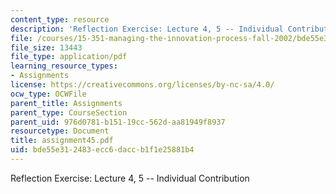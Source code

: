 ```yaml
---
content_type: resource
description: 'Reflection Exercise: Lecture 4, 5 -- Individual Contribution'
file: /courses/15-351-managing-the-innovation-process-fall-2002/bde55e312483ecc6daccb1f1e25881b4_assignment45.pdf
file_size: 13443
file_type: application/pdf
learning_resource_types:
- Assignments
license: https://creativecommons.org/licenses/by-nc-sa/4.0/
ocw_type: OCWFile
parent_title: Assignments
parent_type: CourseSection
parent_uid: 976d0781-b151-19cc-562d-aa81949f8937
resourcetype: Document
title: assignment45.pdf
uid: bde55e31-2483-ecc6-dacc-b1f1e25881b4
---
```

Reflection Exercise: Lecture 4, 5 -- Individual Contribution